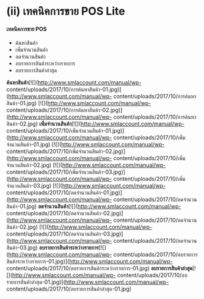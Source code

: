 # (ii)    เทคนิคการขาย POS Lite

#### **เทคนิคการขาย POS**

  * ค้นหาสินค้า
  * เพิ่มจำนวนสินค้า
  * ลดจำนวนสินค้า
  * ลบรายการสินค้าระหว่างรายการ
  * ลบรายการสินค้าล่าสุด

  **ค้นหาสินค้า**[![](http://www.smlaccount.com/manual/wp-
    content/uploads/2017/10/การค้นหาสินค้า-01.jpg)](http://www.smlaccount.com/manual/wp-
    content/uploads/2017/10/การค้นหาสินค้า-01.jpg)
    [![](http://www.smlaccount.com/manual/wp-
    content/uploads/2017/10/การค้นหาสินค้า-02.jpg)](http://www.smlaccount.com/manual/wp-
    content/uploads/2017/10/การค้นหาสินค้า-02.jpg)
    **เพิ่มจำนวนสินค้า**[![](http://www.smlaccount.com/manual/wp-
    content/uploads/2017/10/เพิ่มจำนวนสินค้า-01.jpg)](http://www.smlaccount.com/manual/wp-
    content/uploads/2017/10/เพิ่มจำนวนสินค้า-01.jpg)
    [![](http://www.smlaccount.com/manual/wp-
    content/uploads/2017/10/เพิ่มจำนวนสินค้า-02.jpg)](http://www.smlaccount.com/manual/wp-
    content/uploads/2017/10/เพิ่มจำนวนสินค้า-02.jpg)
    [![](http://www.smlaccount.com/manual/wp-
    content/uploads/2017/10/เพิ่มจำนวนสินค้า-03.jpg)](http://www.smlaccount.com/manual/wp-
    content/uploads/2017/10/เพิ่มจำนวนสินค้า-03.jpg)
    [![](http://www.smlaccount.com/manual/wp-
    content/uploads/2017/10/ลดจำนวนสินค้า-01.jpg)](http://www.smlaccount.com/manual/wp-
    content/uploads/2017/10/ลดจำนวนสินค้า-01.jpg)
    **ลดจำนวนสินค้า**[![](http://www.smlaccount.com/manual/wp-
    content/uploads/2017/10/ลดจำนวนสินค้า-02.jpg)](http://www.smlaccount.com/manual/wp-
    content/uploads/2017/10/ลดจำนวนสินค้า-02.jpg)
    [![](http://www.smlaccount.com/manual/wp-
    content/uploads/2017/10/ลดจำนวนสินค้า-03.jpg)](http://www.smlaccount.com/manual/wp-
    content/uploads/2017/10/ลดจำนวนสินค้า-03.jpg)
    **ลบรายการสินค้าระหว่างรายการ**[![](http://www.smlaccount.com/manual/wp-
    content/uploads/2017/10/ลบรายการสินค้าระหว่างรายการ-01.jpg)](http://www.smlaccount.com/manual/wp-
    content/uploads/2017/10/ลบรายการสินค้าระหว่างรายการ-01.jpg)
    **ลบรายการสินค้าล่าสุด**[![](http://www.smlaccount.com/manual/wp-
    content/uploads/2017/10/ลบรายการสินค้าล่าสุด-01.jpg)](http://www.smlaccount.com/manual/wp-
    content/uploads/2017/10/ลบรายการสินค้าล่าสุด-01.jpg)  

